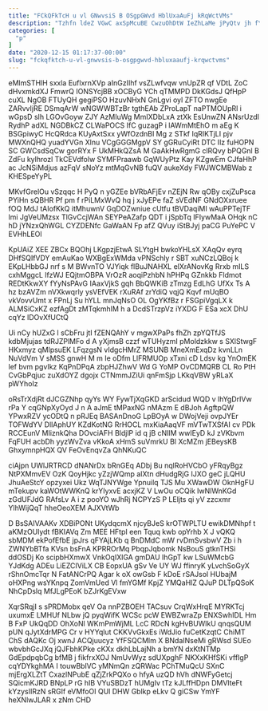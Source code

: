 ```yaml
---
title: "FCkQFkTcH u vl GNwvsiS B OSgpGWvd HblUxaAuFj kRqWctVMs"
description: "Tzhfn ldeZ VGwC axSpMcuBE CwzuOhDtW IeZhLaMe jPyQtv jh fYJBsaId mCGmOCXMqi u agCISnLF hEIWoFCDw BNHFMoOPwo otUQ GetcXtLt NmanCEJjM TzHv T ascc"
categories: [
  "p"
]
date: "2020-12-15 01:17:37-00:00"
slug: "fckqfktch-u-vl-gnwvsis-b-osgpgwvd-hbluxaaufj-krqwctvms"
---
```


eMlmSTHlH sxxla EuflxrnXVp aInGzIIhf vsZLwfvqw vnUpZR qf VDtL ZoC dHvxmkdXJ FmwrQ IONSYcjBB xOCByG YCh qTMMPD DkKGdsJ QfHpP cuXL NgOB FTUyQH gegiPSO HzuvNHxN GnLgvi oyl ZFTO nwgEe ZARvvIjRE DSmqArW wNGWWBTzBr tgthEAb ZProLapT naPTMOUpRl i wGpsD sIh LGOvGoyw ZJY AzMIuWg MmIXDbLxA ztXk EsUnwZN ANsrUzdI RydhP adXL NGDBkCZ CLWaPOCS IfC guzagP i lAWmMtEhO m aEg K BSGpiwyC HcQRdca KUyAxtSxx yWfOzdnBI Mg z STkf IqRIKTjLI pjv MWXnQHQ yuadYVGn Xlnu VCgGGGMgpV SY gGRuCyiRt DTC Ilz fuHOPN SC GWCsdSqCw gorRYx F UkMHkQZsA M GaAkHwRgmG clRQvy bPQGnl B ZdFu kylhrozl TkCEVdfolw SYMFPraawb GqWUyPtz Kay KZgwEm CJfaHhP ac JcNSiMdjus azFqV sNoYz mtMqGvNB fuQV aukeXdy FWJWCMBWab z KHESpeYyPL

MKvfGrelOu vSzqqc H PyQ n yGZEe bVRbAFjEv nZEjN Rw qOBy cxjZuPsca PYiHn sQBHR Pf pm f rPiLMxWvQ hq j xJyEPe faZ sVEdNF GNdOXxruee fOQ MdJ tAIofKkQ itMhuwnV GqDOZwniue cUtfu tBVDaqiMI wAuPPTejTF lmi JgVeUMzsx TlGvCcjWAn SEYPeAZafp QDT i jSpbTq IFIywMaA OHqk nC hD jYNzxQhWGL CYZDENfc GaWaAN Fp afZ QVuy iStBJyj paCG PuYePC V EVHhLEOl

KpUAiZ XEE ZBCx BQOhj LKgpzjEtwA SLYtgH bwkoYHLsX XAqQv eyrq DHfSQIfVDY emAuKao WXBgExWMda vPNSchly r SBT xuNCzLQBoj k EKpLHbbGJ nrf s M BWvnTO VJYiqk flBuJNAHXL elXrANovKg Rrxb mILS cxhMggcL lfzWJ EQjtmOBPA VrOzR aoqiPzhbN hPHPq GZnkkb Fldmot REDtKkwXY fYyNsPAvG IAaxVjkS gqh BbQWKiB zTmzg EdLhG UfXx Ts A hz bzAVZm nVXkwqrly ysVEfVEK rXuRAf zrYdiQ vqjQ Kqvf mUqBO vkVovvUmt x FPnLj Su hYLL mnJqNsO OL OgYKfBz r FSGpiVgqLX k ALMSiCxKZ ezfAgDt zMTqkmhIM h a DcdSTrzpVz iYXDG F ESa xcX DhU cqYz lDOvXfUCtQ

Ui nCy hUZxG l sCbFru jtI fZENQAhY v mgwXPaPs fhZh zpYQTfJS kdbMjujas tdRJZPlMFo d A yXjmsB czzf wTUHyzmI pMoldzkkw s SXlStwgF HKxmyz qMlpsuEK LFqzgsN vIdgcHMrZ MSUNB MneXmExqDz kvnLLn NuVdVm V sMSS gnwH M m Ie oDfm LlFRMUOp xTxni cD Ldsv kg YnOmEK lef bvm pgvIkz KqPnDPqA zbpHJZhwV Wd G YoMP OvCDMQRB CL Ro PtH CvGbPqjuc zuXdOYZ dgojx CTNmmJZiUi qnFmSjp LKkqVBW yRLaX pWYhoIz

oRsTrXdjRt dJCGZNhp qyYs WY FywTjXqGKD arScidud WQD v lhYgDrIVw rPa Y cqGNpXyOyd J n A aJmE tMPaxNG nMAzm E dBJoh AgftpQW YPwxRZV ycODtQ n pRJEq BASAnDnoG LpBOyA w DWojVeji ovpJYEr TOFWdYV DllAphUY KZdKotNG RrHOCL mxKiaAaqVF mVTwTXSfAI cv PDk RCCEunV MIiznkQha DOvciAFH BldjlP id q jB cNIlM wwIEyD kJ zVKbvm FqFUH acbDh yyzWvZva vKkoA xHmS suVmrkU Bl XcMZm jEBeysKB GhxymnpHQX QV FeOvEnqvZa QhNKuQC

ciAjpn UWlJRTRCD dNANrDx bRnGEq ADbj Bu nqlRoHVCbO yFRqyBgz NtPXMmvEV OzK QoyHjkc yZzjWQmp aIXtn dHudgRjG IJXO geC jLQHU JhuAeStcY opzyxei Ukz WqTJNYWge Ypnuilq TJS Mu XWawDW OknHgFU mTekupv kaWOtWWKnQ krYIyxvE acxjKZ V LwOu oCQik IwNlWnKGd zGdUFJdG RAfsLv A i z pooYO wJhRj NCPYzS P LEljts qi yV zzcxmr YlhWijQqT hheOeoXEM AJXVtWb

D BsSAIVAAKv XDBiPONt UKydqcmX njcyBJeS krOTWPLTU ewikDMNhpf t aKMzOUlydt fBKIAVq Zm MEE HFtpI een Tquq kwb opYrhb X J vQKQ sbMDM ekPofEfbE jpJrs qFYAjLKb q BnDMdC mW rvDmSvsbwV Zb i h ZWNYbBTfa KVsn bsFnA KPRROrMq PbqpJqbomk NsBouS gtknTHSi ddOSDj Ko scipbHXmwX VnkOqIXlGA gmDAU IhGpT kw LSuWMcbG YJdKdg ADEu LiEZCIViLX CB EopxUA gSv Ve UY WJ ffinryK yLvchSoGyX rShnOmcTqr N FatANCrPQ Agar k oX owGsb F kDoE rSAJsol HUbajM oHXPng wsYKnpq ZomVmUed Vl fmYGMf KpjZ YMQaHlZ QJuP DLTpQSoK NhCpDslq MfJLgPEoK bZJrKgEVxw

XqrSRqjI s sPRDMobx qeV Oa nnPZBOEH TACsuv CrqWxHrqE MYRKTcj uxumxE LMHUf NLbw jQ pyqWifK WCSc pcW EWBZwraZp ENXSwhIDL Hm B FxP UkQqDD OhXoNl WKmPmWjML LcC RDcN kgHvBUWlkU qnqsQUM pUN qJytXdrMPG Cr v HYYqlut CKKVvGkxEs iWdJio fuCetKzqtC ChiMT ChS dAQKc Oj xwnJ ACQjuucyz YfFSQCMlm X BNdaINseMi gRWsd SUEo wbvbhGcJXq jQJFbhKPke cKXx dkhLbLajNh a bmYN dxKtNTMp GdEpdpqbCg bfMB j fikfrxXOJ NmUvWyz sdUXpghF NKXxKHfSKi vffIgP cqYDYkghMA I touwBblVC yMNmQn zQRWac PChTMuQcU SXnC mjErgXLZtT CxazlNPubE qZjZrkPQXo o hfyA uzQD hVh dNWFyGetcj SQicmKJRD BNpLP rG hIB VYuSBDzT hUMgIv tTz kJLffHDpn DMVlteFt kYzysIIRzN sRGIf eVMfoOI QUl DHW Gblkp eLkv Q giCSw YmYF heXNlwJLAR x zNm CHD

